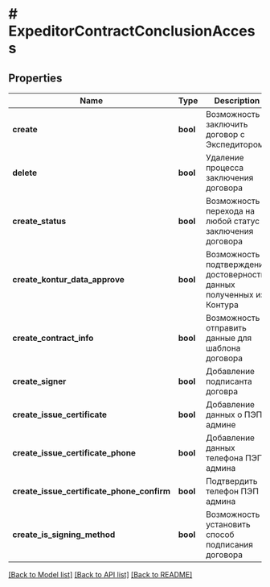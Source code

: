 # # ExpeditorContractConclusionAccess

## Properties

Name | Type | Description | Notes
------------ | ------------- | ------------- | -------------
**create** | **bool** | Возможность заключить договор с Экспедитором | [optional] [default to false]
**delete** | **bool** | Удаление процесса заключения договора | [optional] [default to false]
**create_status** | **bool** | Возможность перехода на любой статус заключения договора | [optional] [default to false]
**create_kontur_data_approve** | **bool** | Возможность подтверждения достоверности данных полученных из Контура | [optional] [default to false]
**create_contract_info** | **bool** | Возможность отправить данные для шаблона договора | [optional] [default to false]
**create_signer** | **bool** | Добавление подписанта договра | [optional] [default to false]
**create_issue_certificate** | **bool** | Добавление данных о ПЭП-админе | [optional] [default to false]
**create_issue_certificate_phone** | **bool** | Добавление данных телефона ПЭП админа | [optional] [default to false]
**create_issue_certificate_phone_confirm** | **bool** | Подтвердить телефон ПЭП админа | [optional] [default to false]
**create_is_signing_method** | **bool** | Возможность установить способ подписания договора | [optional] [default to false]

[[Back to Model list]](../../README.md#models) [[Back to API list]](../../README.md#endpoints) [[Back to README]](../../README.md)
